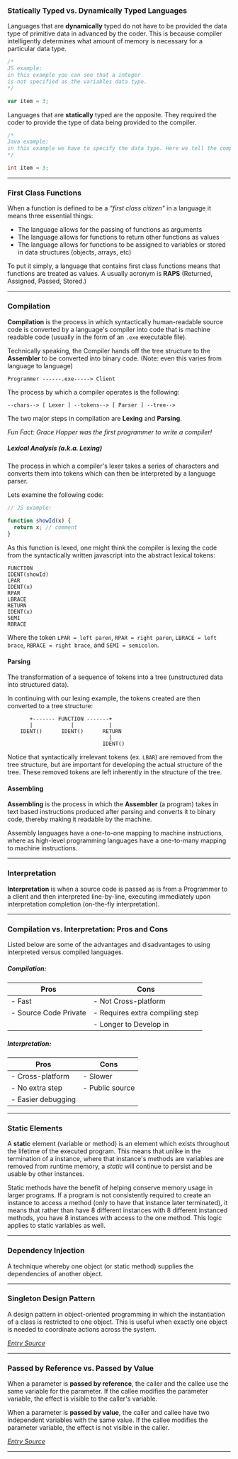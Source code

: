 ### Statically Typed vs. Dynamically Typed Languages

Languages that are **dynamically** typed do not have to be provided the data type of primitive data in advanced by the coder. This is because compiler intelligently determines what amount of memory is necessary for a particular data type.

```javascript
/*
JS example:
in this example you can see that a integer
is not specified as the variables data type.
*/

var item = 3;
```

Languages that are **statically** typed are the opposite. They required the coder to provide the type of data being provided to the compiler.

```java
/*
Java example:
in this example we have to specify the data type. Here we tell the compiler that we are dealing with an primitive data type of Integer
*/

int item = 3;
```

---

### First Class Functions

When a function is defined to be a _"first class citizen"_ in a language it means three essential things:

* The language allows for the passing of functions as arguments
* The language allows for functions to return other functions as values
* The language allows for functions to be assigned to variables or stored in data structures (objects, arrays, etc)

To put it simply, a language that contains first class functions means that functions are treated as values. A usually acronym is **RAPS** (Returned, Assigned, Passed, Stored.)

---

### Compilation

**Compilation** is the process in which syntactically human-readable source code is converted by a language's compiler into code that is machine readable code (usually in the form of an `.exe` executable file).

Technically speaking, the Compiler hands off the tree structure to the **Assembler** to be converted into binary code.
(Note: even this varies from language to language)

```
Programmer ------.exe-----> Client
```

The process by which a compiler operates is the following:

```
--chars--> [ Lexer ] --tokens--> [ Parser ] --tree-->
```

The two major steps in compilation are **Lexing** and **Parsing**.

_Fun Fact: Grace Hopper was the first programmer to write a compiler!_

##### Lexical Analysis (a.k.a. Lexing)

The process in which a compiler's lexer takes a series of characters and converts them into tokens which can then be interpreted by a language parser.

Lets examine the following code:

```javascript
// JS example:

function showId(x) {
  return x; // comment
}
```

As this function is lexed, one might think the compiler is lexing the code from the syntactically written javascript into the abstract lexical tokens:

```
FUNCTION
IDENT(showId)
LPAR
IDENT(x)
RPAR
LBRACE
RETURN
IDENT(x)
SEMI
RBRACE
```

Where the token `LPAR = left paren`, `RPAR = right paren`, `LBRACE = left brace`, `RBRACE = right brace`, and `SEMI = semicolon`.

#### Parsing

The transformation of a sequence of tokens into a tree (unstructured data into structured data).

In continuing with our lexing example, the tokens created are then converted to a tree structure:

```
       +------- FUNCTION -------+
       |            |           |
    IDENT()      IDENT()      RETURN
                                |
                              IDENT()
```

Notice that syntactically irrelevant tokens (ex. `LBAR`) are removed from the tree structure, but are important for developing the actual structure of the tree. These removed tokens are left inherently in the structure of the tree.

#### Assembling

**Assembling** is the process in which the **Assembler** (a program) takes in text based instructions produced after parsing and converts it to binary code, thereby making it readable by the machine.

Assembly languages have a one-to-one mapping to machine instructions, where as high-level programming languages have a one-to-many mapping to machine instructions.

---

### Interpretation

**Interpretation** is when a source code is passed as is from a Programmer to a client and then interpreted line-by-line, executing immediately upon interpretation completion (on-the-fly interpretation).

---

### Compilation vs. Interpretation: Pros and Cons

Listed below are some of the advantages and disadvantages to using interpreted versus compiled languages.

##### Compilation:

| Pros                  | Cons                            |
| --------------------- | ------------------------------- |
| - Fast                | - Not Cross-platform            |
| - Source Code Private | - Requires extra compiling step |
|                       | - Longer to Develop in          |

##### Interpretation:

| Pros               | Cons            |
| ------------------ | --------------- |
| - Cross-platform   | - Slower        |
| - No extra step    | - Public source |
| - Easier debugging |                 |

---

### Static Elements

A **static** element (variable or method) is an element which exists throughout the lifetime of the executed program. This means that unlike in the termination of a instance, where that instance's methods are variables are removed from runtime memory, a _static_ will continue to persist and be usable by other instances.

Static methods have the benefit of helping conserve memory usage in larger programs. If a program is not consistently required to create an instance to access a method (only to have that instance later terminated), it means that rather than have 8 different instances with 8 different instanced methods, you have 8 instances with access to the one method. This logic applies to static variables as well.

---

### Dependency Injection

A technique whereby one object (or static method) supplies the dependencies of another object.

---

### Singleton Design Pattern

A design pattern in object-oriented programming in which the instantiation of a class is restricted to one object. This is useful when exactly one object is needed to coordinate actions across the system.

[_Entry Source_](https://en.wikipedia.org/wiki/Singleton_pattern)

---

### Passed by Reference vs. Passed by Value

When a parameter is **passed by reference**, the caller and the callee use the same variable for the parameter. If the callee modifies the parameter variable, the effect is visible to the caller's variable.

When a parameter is **passed by value**, the caller and callee have two independent variables with the same value. If the callee modifies the parameter variable, the effect is not visible in the caller.

[_Entry Source_](https://stackoverflow.com/questions/373419/whats-the-difference-between-passing-by-reference-vs-passing-by-value)

---
